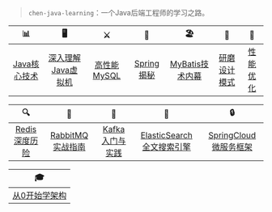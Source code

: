 > `chen-java-learning`：一个Java后端工程师的学习之路。

| 📊 | 🖥 | ⚔️ | 🚏 | 🏖 | 🌁 | 📮
| :--------: | :---------: | :---------: | :---------: | :---------: | :---------: | :---------: |
| [Java核心技术](#常用集合) | [深入理解Java虚拟机](#java-多线程)| [高性能MySQL](#jvm) | [Spring揭秘](#分布式相关) | [MyBatis技术内幕](#常用框架第三方组件)| [研磨设计模式](#架构设计)| [性能优化](#db-相关)

| 🔍 | 🚀 | 🌈 | 🍅 | 🔒 
| :--------: | :---------: | :---------: | :---------: | :---------: |
| [Redis 深度历险](#数据结构与算法) | [RabbitMQ 实战指南](#netty-相关) | [Kafka 入门与实践](#附加技能) | [ElasticSearch 全文搜索引擎](#联系作者) |[SpringCloud  微服务框架](#联系作者) 

| 🎓
| :---------: |
|[从0开始学架构](#联系作者)
